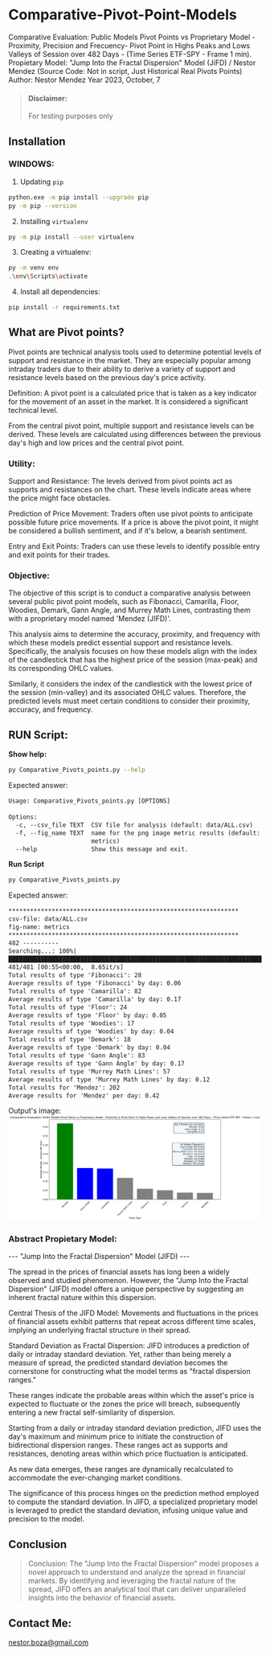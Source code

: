 # Comparative-Pivot-Point-Models

Comparative Evaluation: Public Models Pivot Points vs Proprietary Model - Proximity, Precision and Frecuency-  Pivot Point in Highs Peaks and Lows Valleys of Session over 482 Days - (Time Series ETF-SPY - Frame 1 min).
Propietary Model: "Jump Into the Fractal Dispersion" Model (JiFD) / Nestor Mendez (Source Code: Not in script, Just Historical Real Pivots Points)
Author: Nestor Mendez
Year 2023, October, 7

> #### Disclaimer:
> For testing purposes only

## Installation

### WINDOWS: 

1. Updating `pip`
```bash
python.exe -m pip install --upgrade pip
py -m pip --version
```
2. Installing `virtualenv`
```bash
py -m pip install --user virtualenv
```
3. Creating a virtualenv:
```bash
py -m venv env
.\env\Scripts\activate
```

4. Install all dependencies:
```bash
pip install -r requirements.txt
```

## What are Pivot points?

Pivot points are technical analysis tools used to determine potential levels of support and resistance in the market. They are especially popular among intraday traders due to their ability to derive a variety of support and resistance levels based on the previous day's price activity.

Definition: A pivot point is a calculated price that is taken as a key indicator for the movement of an asset in the market. It is considered a significant technical level.

From the central pivot point, multiple support and resistance levels can be derived. These levels are calculated using differences between the previous day's high and low prices and the central pivot point.

### Utility:

Support and Resistance: The levels derived from pivot points act as supports and resistances on the chart. These levels indicate areas where the price might face obstacles.

Prediction of Price Movement: Traders often use pivot points to anticipate possible future price movements. If a price is above the pivot point, it might be considered a bullish sentiment, and if it's below, a bearish sentiment.

Entry and Exit Points: Traders can use these levels to identify possible entry and exit points for their trades.


### Objective:

The objective of this script is to conduct a comparative analysis between several public pivot point models, such as Fibonacci, Camarilla, Floor, Woodies, Demark, Gann Angle, and Murrey Math Lines, contrasting them with a proprietary model named 'Mendez (JIFD)'. 

This analysis aims to determine the accuracy, proximity, and frequency with which these models predict essential support and resistance levels. Specifically, the analysis focuses on how these models align with the index of the candlestick that has the highest price of the session (max-peak) and its corresponding OHLC values. 

Similarly, it considers the index of the candlestick with the lowest price of the session (min-valley) and its associated OHLC values. Therefore, the predicted levels must meet certain conditions to consider their proximity, accuracy, and frequency.

## RUN Script:

**Show help:**
```bash
py Comparative_Pivots_points.py --help
```
Expected answer:
```commandline
Usage: Comparative_Pivots_points.py [OPTIONS]

Options:
  -c, --csv_file TEXT  CSV file for analysis (default: data/ALL.csv)
  -f, --fig_name TEXT  name for the png image metric results (default:
                       metrics)
  --help               Show this message and exit.
```
**Run Script**
```bash
py Comparative_Pivots_points.py
```
Expected answer:
```commandline
****************************************************************
csv-file: data/ALL.csv
fig-name: metrics
****************************************************************
482 ----------
Searching...: 100%|█████████████████████████████████████████████████████████████████████████████████████████████████████████████████████████████████████████████████████████████████████████████████████████████████████████████████████████████████| 481/481 [00:55<00:00,  8.65it/s]
Total results of type 'Fibonacci': 28
Average results of type 'Fibonacci' by day: 0.06
Total results of type 'Camarilla': 82
Average results of type 'Camarilla' by day: 0.17
Total results of type 'Floor': 24
Average results of type 'Floor' by day: 0.05
Total results of type 'Woodies': 17
Average results of type 'Woodies' by day: 0.04
Total results of type 'Demark': 18
Average results of type 'Demark' by day: 0.04
Total results of type 'Gann Angle': 83
Average results of type 'Gann Angle' by day: 0.17
Total results of type 'Murrey Math Lines': 57
Average results of type 'Murrey Math Lines' by day: 0.12
Total results for 'Mendez': 202
Average results for 'Mendez' per day: 0.42
```

Output's image: 
![metrics](output/metrics.svg)


### Abstract Propietary Model:

--- "Jump Into the Fractal Dispersion" Model (JIFD) ---

The spread in the prices of financial assets has long been a widely observed and studied phenomenon. However, the "Jump Into the Fractal Dispersion" (JIFD) model offers a unique perspective by suggesting an inherent fractal nature within this dispersion.

Central Thesis of the JIFD Model: Movements and fluctuations in the prices of financial assets exhibit patterns that repeat across different time scales, implying an underlying fractal structure in their spread.

Standard Deviation as Fractal Dispersion: JIFD introduces a prediction of daily or intraday standard deviation. Yet, rather than being merely a measure of spread, the predicted standard deviation becomes the cornerstone for constructing what the model terms as "fractal dispersion ranges." 

These ranges indicate the probable areas within which the asset's price is expected to fluctuate or the zones the price will breach, subsequently entering a new fractal self-similarity of dispersion.

Starting from a daily or intraday standard deviation prediction, JIFD uses the day's maximum and minimum price to initiate the construction of bidirectional dispersion ranges. These ranges act as supports and resistances, denoting areas within which price fluctuation is anticipated. 

As new data emerges, these ranges are dynamically recalculated to accommodate the ever-changing market conditions.

The significance of this process hinges on the prediction method employed to compute the standard deviation. In JIFD, a specialized proprietary model is leveraged to predict the standard deviation, infusing unique value and precision to the model.

## Conclusion

> Conclusion: The "Jump Into the Fractal Dispersion" model proposes a novel approach to understand and analyze the spread in financial markets. By identifying and leveraging the fractal nature of the spread, JIFD offers an analytical tool that can deliver unparalleled insights into the behavior of financial assets.


## Contact Me:

nestor.boza@gmail.com


